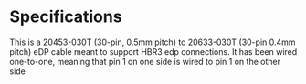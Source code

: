 # Specifications

This is a 20453-030T (30-pin, 0.5mm pitch) to 20633-030T (30-pin 0.4mm pitch) eDP cable meant to support HBR3 edp connections. It has been wired one-to-one, meaning that pin 1 on one side is wired to pin 1 on the other side